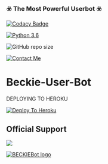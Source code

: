 ### ☣️ The Most Powerful Userbot ☣️

[![Codacy Badge](https://api.codacy.com/project/badge/Grade/f7c51539e67b483bb8d7749acca51d3a)](https://app.codacy.com/gh/lucifeermorningstar/deviluserbot?utm_source=github.com&utm_medium=referral&utm_content=lucifeermorningstar/deviluserbot&utm_campaign=Badge_Grade_Settings)

[![Python 3.6](https://img.shields.io/badge/Python-3.6%20or%20newer-blue.svg)](https://www.python.org/downloads/release/python-360/)

![GitHub repo size](https://img.shields.io/github/repo-size/lucifeermorningstar/deviluserbot)

[![Contact Me](https://img.shields.io/badge/Telegram-Contact%20Me-informational)](https://t.me/DASHING_LEGEND_XD)


# Beckie-User-Bot

DEPLOYING TO HEROKU

[![Deploy To Heroku](https://www.herokucdn.com/deploy/button.svg)](https://heroku.com/deploy?template=https://github.com/StarGamerz007/BeckieUserbot)

## Official Support
<a href="https://t.me/TianaSupport"><img src="https://img.shields.io/badge/Join-Support%20Group-red.svg?style=for-the-badge&logo=Telegram"></a>


[![BECKIEBot logo](https://te.legra.ph/file/fe2debf51752fd05c9750.jpg)](https://t.me/deviluserbot)


